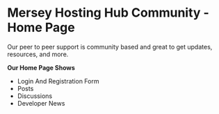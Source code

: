 # Mersey Hosting Hub Community - Home Page

Our peer to peer support is community based and great to get updates, resources, and more.

**Our Home Page Shows**

- Login And Registration Form
- Posts
- Discussions
- Developer News
